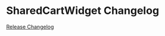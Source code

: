 # SharedCartWidget Changelog

[Release Changelog](https://github.com/spryker-shop/shared-cart-widget/releases)
